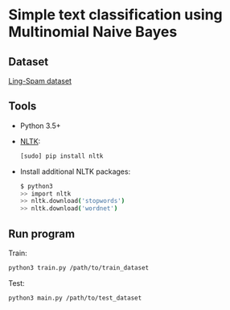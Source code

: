 # Simple text classification using Multinomial Naive Bayes

## Dataset

[Ling-Spam dataset](http://csmining.org/index.php/ling-spam-datasets.html)

## Tools

- Python 3.5+
- [NLTK](http://www.nltk.org/):

    ```sh
    [sudo] pip install nltk
    ```
- Install additional NLTK packages:

    ```sh
    $ python3
    >> import nltk
    >> nltk.download('stopwords')
    >> nltk.download('wordnet')
    ```

## Run program

Train:

```sh
python3 train.py /path/to/train_dataset
```

Test:

```sh
python3 main.py /path/to/test_dataset
```
